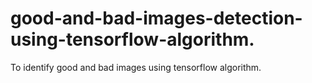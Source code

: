 # good-and-bad-images-detection-using-tensorflow-algorithm.
To identify good and bad images using tensorflow algorithm.
